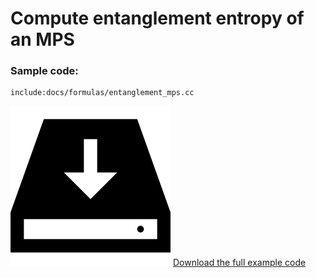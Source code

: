 # Compute entanglement entropy of an MPS #

### Sample code:

    include:docs/formulas/entanglement_mps.cc

<img class="icon" src="docs/install.png"/>&nbsp;<a href="docs/formulas/entanglement_mps.cc">Download the full example code</a>
